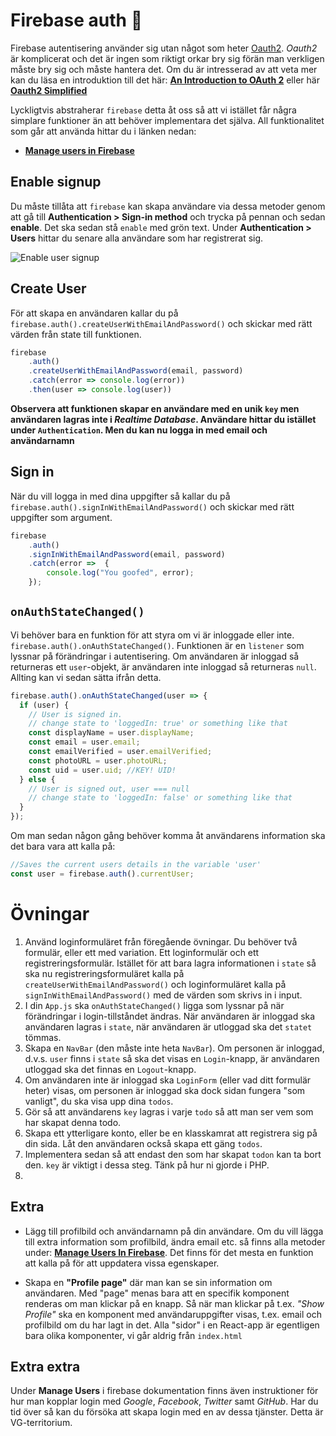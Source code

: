 # Firebase auth :closed_lock_with_key:

Firebase autentisering använder sig utan något som heter [Oauth2](https://oauth.net/2/). _Oauth2_ är komplicerat och det är ingen som riktigt orkar bry sig förän man verkligen måste bry sig och måste hantera det. Om du är intresserad av att veta mer kan du läsa en introduktion till det här: [**An Introduction to OAuth 2**](https://www.digitalocean.com/community/tutorials/an-introduction-to-oauth-2) eller här [**Oauth2 Simplified**](https://aaronparecki.com/oauth-2-simplified/)

Lyckligtvis abstraherar `firebase` detta åt oss så att vi istället får några simplare funktioner än att behöver implementara det själva. All funktionalitet som går att använda hittar du i länken nedan:

* [**Manage users in Firebase**](https://firebase.google.com/docs/auth/web/manage-users)

## Enable signup

Du måste tillåta att `firebase` kan skapa användare via dessa metoder genom att gå till **Authentication > Sign-in method** och trycka på pennan och sedan **enable**. Det ska sedan stå `enable` med grön text. Under **Authentication > Users** hittar du senare alla användare som har registrerat sig.

![Enable user signup](https://i.imgur.com/ZEptf0O.png)

## Create User

För att skapa en användaren kallar du på `firebase.auth().createUserWithEmailAndPassword()` och skickar med rätt värden från state till funktionen. 

```js
firebase
    .auth()
    .createUserWithEmailAndPassword(email, password)
    .catch(error => console.log(error))
    .then(user => console.log(user))
```

**Observera att funktionen skapar en användare med en unik `key` men användaren lagras inte i _Realtime Database_. Användare hittar du istället under `Authentication`. Men du kan nu logga in med email och användarnamn**


## Sign in

När du vill logga in med dina uppgifter så kallar du på `firebase.auth().signInWithEmailAndPassword()` och skickar med rätt uppgifter som argument.

```js
firebase
    .auth()
    .signInWithEmailAndPassword(email, password)
    .catch(error =>  {
        console.log("You goofed", error);
    });
```



## `onAuthStateChanged()`

Vi behöver bara en funktion för att styra om vi är inloggade eller inte. `firebase.auth().onAuthStateChanged()`. Funktionen är en `listener` som lyssnar på förändringar i autentisering. Om användaren är inloggad så returneras ett `user`-objekt, är användaren inte inloggad så returneras `null`. Allting kan vi sedan sätta ifrån detta.


```js
firebase.auth().onAuthStateChanged(user => {
  if (user) {
    // User is signed in.
    // change state to 'loggedIn: true' or something like that
    const displayName = user.displayName;
    const email = user.email;
    const emailVerified = user.emailVerified;
    const photoURL = user.photoURL;
    const uid = user.uid; //KEY! UID!
  } else {
    // User is signed out, user === null
    // change state to 'loggedIn: false' or something like that
  }
});
```

Om man sedan någon gång behöver komma åt användarens information ska det bara vara att kalla på:

```js
//Saves the current users details in the variable 'user'
const user = firebase.auth().currentUser;
```


# Övningar

1. Använd loginformuläret från föregående övningar. Du behöver två formulär, eller ett med variation. Ett loginformulär och ett registreringsformulär. Istället för att bara lagra informationen i `state` så ska nu registreringsformuläret kalla på `createUserWithEmailAndPassword()` och loginformuläret kalla på `signInWithEmailAndPassword()` med de värden som skrivs in i input.
2. I din `App.js` ska `onAuthStateChanged()` ligga som lyssnar på när förändringar i login-tillståndet ändras. När användaren är inloggad ska användaren lagras i `state`, när användaren är utloggad ska det `statet` tömmas.
3. Skapa en `NavBar` (den måste inte heta `NavBar`). Om personen är inloggad, d.v.s. `user` finns i `state` så ska det visas en `Login`-knapp, är användaren utloggad ska det finnas en `Logout`-knapp.
4. Om användaren inte är inloggad ska `LoginForm` (eller vad ditt formulär heter) visas, om personen är inloggad ska dock sidan fungera "som vanligt", du ska visa upp dina `todos`.
5. Gör så att användarens `key` lagras i varje `todo` så att man ser vem som har skapat denna todo. 
6. Skapa ett ytterligare konto, eller be en klasskamrat att registrera sig på din sida. Låt den användaren också skapa ett gäng `todos`.
7. Implementera sedan så att endast den som har skapat `todon` kan ta bort den. `key` är viktigt i dessa steg. Tänk på hur ni gjorde i PHP.
8. 

## Extra

* Lägg till profilbild och användarnamn på din användare. Om du vill lägga till extra information som profilbild, ändra email etc. så finns alla metoder under: [**Manage Users In Firebase**](https://firebase.google.com/docs/auth/web/manage-users). Det finns för det mesta en funktion att kalla på för att uppdatera vissa egenskaper.

* Skapa en **"Profile page"** där man kan se sin information om användaren. Med "page" menas bara att en specifik komponent renderas om man klickar på en knapp. Så när man klickar på t.ex. _"Show Profile"_ ska en komponent med användaruppgifter visas, t.ex. email och profilbild om du har lagt in det. Alla "sidor" i en React-app är egentligen bara olika komponenter, vi går aldrig från `index.html`


## Extra extra

Under **Manage Users** i firebase dokumentation finns även instruktioner för hur man kopplar login med *Google*, *Facebook*, *Twitter* samt *GitHub*. Har du tid över så kan du försöka att skapa login med en av dessa tjänster. Detta är VG-territorium.

